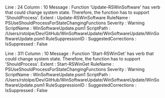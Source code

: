 ﻿
Line                 : 24
Column               : 10
Message              : Function 'Update-RSWinSoftware' has verb that could change system state. Therefore, the function has to support 'ShouldProcess'.
Extent               : Update-RSWinSoftware
RuleName             : PSUseShouldProcessForStateChangingFunctions
Severity             : Warning
ScriptName           : WinSoftwareUpdate.psm1
ScriptPath           : /Users/rstolpe/Dev/GitHub/WinSoftwareUpdate/WinSoftwareUpdate/WinSoftwareUpdate.psm1
RuleSuppressionID    : 
SuggestedCorrections : 
IsSuppressed         : False

Line                 : 311
Column               : 10
Message              : Function 'Start-RSWinGet' has verb that could change system state. Therefore, the function has to support 'ShouldProcess'.
Extent               : Start-RSWinGet
RuleName             : PSUseShouldProcessForStateChangingFunctions
Severity             : Warning
ScriptName           : WinSoftwareUpdate.psm1
ScriptPath           : /Users/rstolpe/Dev/GitHub/WinSoftwareUpdate/WinSoftwareUpdate/WinSoftwareUpdate.psm1
RuleSuppressionID    : 
SuggestedCorrections : 
IsSuppressed         : False


